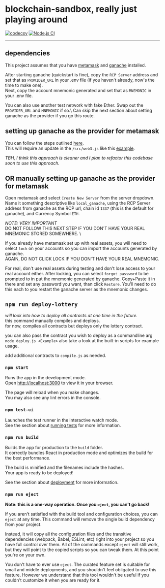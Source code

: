 
# blockchain-sandbox, really just playing around
[![codecov](https://codecov.io/gh/vanessaholland/blockchain-sandbox/branch/main/graph/badge.svg?token=3FH7CGYTTN)](https://codecov.io/gh/vanessaholland/blockchain-sandbox)
[![Node.js CI](https://github.com/vanessaholland/blockchain-sandbox/actions/workflows/code-coverage.yml/badge.svg)](https://github.com/vanessaholland/blockchain-sandbox/actions/workflows/code-coverage.yml)

---

## dependencies
This project assumes that you have [metamask](https://metamask.io/) and [ganache](https://trufflesuite.com/ganache/) installed.

After starting ganache (quickstart is fine), copy the `RCP Server` address and set that as `PROVIDER_URL` in your .env file (if you haven't already, now's the time to make one).\
Next, copy the account mnemonic generated and set that as `MNEMONIC` in your .env file.

You can also use another test network with fake Ether. Swap out the `PROVIDER_URL` and `MNEMONIC` if so.\ Can skip the next section about setting ganache as the provider if you go this route. 

## setting up ganache as the provider for metamask
You can follow the steps outlined [here](https://github.com/trufflesuite/ganache).\
This will require an update in the `/src/web3.js` like this [example](https://github.com/trufflesuite/ganache#as-a-web3js-provider).

_TBH, I think this approach is cleaner and I plan to refactor this codebase soon to use this approach._ 

## OR manually setting up ganache as the provider for metamask 
Open metamask and select `Create New Server` from the server dropdown. Name it something descriptive like `local_ganache`, using the RCP Server address from ganache as the RCP url, chain id `1337` (this is the default for ganache), and Currency Symbol `ETH`. 

*NOTE: VERY IMPORTANT* \
DO NOT FOLLOW THIS NEXT STEP IF YOU DON'T HAVE YOUR REAL MNEMONIC STORED SOMEWHERE. \

If you already have metamask set up with real assets, you will need to select `lock` on your accounts so you can import the accounts generated by ganache.\
AGAIN, DO NOT CLICK LOCK IF YOU DON'T HAVE YOUR REAL MNEMONIC.

For real, don't use real assets during testing and don't lose access to your real account either. After locking, you can select `forgot password` to be prompted to in put the mnemonic generated by ganache. Copy+Paste it in there and set any password you want, than click `Restore`. 
You'll need to do this each to you restart the ganache server as the mnemonic changes. 


## `npm run deploy-lottery`
_will look into how to deploy all contracts at one time in the future._ \
this command manually compiles and deploys.\
for now, compiles all contracts but deploys only the lottery contract.

you can also pass the contract you wish to deploy as a commandline arg `node deploy.js <Example>`
also take a look at the built-in scripts for example usage.

add additional contracts to `compile.js` as needed.

### `npm start`

Runs the app in the development mode.\
Open [http://localhost:3000](http://localhost:3000) to view it in your browser.

The page will reload when you make changes.\
You may also see any lint errors in the console.

### `npm test-ui`

Launches the test runner in the interactive watch mode.\
See the section about [running tests](https://facebook.github.io/create-react-app/docs/running-tests) for more information.

### `npm run build`

Builds the app for production to the `build` folder.\
It correctly bundles React in production mode and optimizes the build for the best performance.

The build is minified and the filenames include the hashes.\
Your app is ready to be deployed!

See the section about [deployment](https://facebook.github.io/create-react-app/docs/deployment) for more information.

### `npm run eject`

**Note: this is a one-way operation. Once you `eject`, you can't go back!**

If you aren't satisfied with the build tool and configuration choices, you can `eject` at any time. This command will remove the single build dependency from your project.

Instead, it will copy all the configuration files and the transitive dependencies (webpack, Babel, ESLint, etc) right into your project so you have full control over them. All of the commands except `eject` will still work, but they will point to the copied scripts so you can tweak them. At this point you're on your own.

You don't have to ever use `eject`. The curated feature set is suitable for small and middle deployments, and you shouldn't feel obligated to use this feature. However we understand that this tool wouldn't be useful if you couldn't customize it when you are ready for it.
